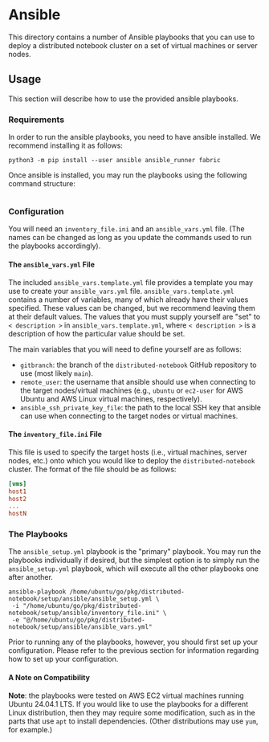 # Ansible
This directory contains a number of Ansible playbooks that you can use to deploy a distributed notebook cluster on a set of virtual machines or server nodes.

## Usage

This section will describe how to use the provided ansible playbooks.

### Requirements

In order to run the ansible playbooks, you need to have ansible installed. We recommend installing it as follows:
``` shell
python3 -m pip install --user ansible ansible_runner fabric 
```

Once ansible is installed, you may run the playbooks using the following command structure:
``` shell 

```

### Configuration

You will need an `inventory_file.ini` and an `ansible_vars.yml` file. 
(The names can be changed as long as you update the commands used to run the playbooks accordingly).

#### The `ansible_vars.yml` File

The included `ansible_vars.template.yml` file provides a template you may use to create your `ansible_vars.yml` file. 
`ansible_vars.template.yml` contains a number of variables, many of which already have their values specified. These
values can be changed, but we recommend leaving them at their default values. The values that you must supply yourself
are "set" to `< description >` in `ansible_vars.template.yml`, where `< description >` is a description of how the
particular value should be set.

The main variables that you will need to define yourself are as follows:
- `gitbranch`: the branch of the `distributed-notebook` GitHub repository to use (most likely `main`).
- `remote_user`: the username that ansible should use when connecting to the target nodes/virtual machines (e.g., `ubuntu` or `ec2-user` for AWS Ubuntu and AWS Linux virtual machines, respectively).
- `ansible_ssh_private_key_file`: the path to the local SSH key that ansible can use when connecting to the target nodes or virtual machines.

#### The `inventory_file.ini` File 

This file is used to specify the target hosts (i.e., virtual machines, server nodes, etc.) onto which you would like to 
deploy the `distributed-notebook` cluster. The format of the file should be as follows:
``` ini
[vms]
host1
host2
...
hostN
```

### The Playbooks

The `ansible_setup.yml` playbook is the "primary" playbook. You may run the playbooks individually if desired, but the
simplest option is to simply run the `ansible_setup.yml` playbook, which will execute all the other playbooks one
after another.

``` shell 
ansible-playbook /home/ubuntu/go/pkg/distributed-notebook/setup/ansible/ansible_setup.yml \
 -i "/home/ubuntu/go/pkg/distributed-notebook/setup/ansible/inventory_file.ini" \
 -e "@/home/ubuntu/go/pkg/distributed-notebook/setup/ansible/ansible_vars.yml"
```

Prior to running any of the playbooks, however, you should first set up your configuration. Please refer to the previous
section for information regarding how to set up your configuration.

#### A Note on Compatibility

**Note**: the playbooks were tested on AWS EC2 virtual machines running Ubuntu 24.04.1 LTS. If you would like to use 
the playbooks for a different Linux distribution, then they may require some modification, such as in the parts that 
use `apt` to install dependencies. (Other distributions may use `yum`, for example.)